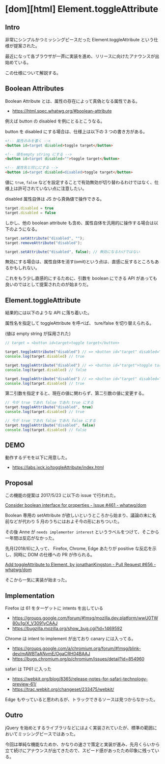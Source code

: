 # [dom][html] Element.toggleAttribute

## Intro

非常にシンプルかつミッシングピースだった Element.toggleAttribute という仕様が提案された。

最近になって各ブラウザが一斉に実装を進め、リリースに向けたアナウンスが出始めている。

この仕様について解説する。


## Boolean Attributes

Boolean Attribute とは、属性の存在によって真偽となる属性である。

- <https://html.spec.whatwg.org/#boolean-attribute>

例えば button の disabled を例にとるとこうなる。

button を disabled にする場合は、仕様上は以下の 3 つの書き方がある。


```html
<!-- 属性のみを書く -->
<button id=target disabled>toggle target</button>

<!-- 値をempty string にする -->
<button id=target disabled="">toggle target</button>

<!-- 属性名と同じにする -->
<button id=target disabled=disabled>toggle target</button>
```

値に `true`, `false` などを設定することで有効無効が切り替わるわけではなく、仕様上は許可されていない点に注意したい。

disabled 属性自体は JS から真偽値で操作できる。


```js
target.disabled = true
target.disabled = false
```

しかし、他の boolean attribute も含め、属性自体を汎用的に操作する場合は以下のようになる。


```js
target.setAttribute("disabled", "");
target.removeAttribute("disabled");

target.setAttribute("disabled", false); // 無効になるわけではない
```

無効にする場合は、属性自体を消す(omit)という点は、直感に反するところもあるかもしれない。

これをもう少し直感的にするために、引数を boolean にできる API があっても良いのではとして提案されたのが始まりだ。


## Element.toggleAttribute

結果的には以下のような API に落ち着いた。

属性名を指定して toggleAttribute を呼べば、 ture/false を切り替えられる。

(値は empty string が採用された)


```js
// target = <button id=target>toggle target</button>

target.toggleAttribute("disabled") // => <button id="target" disabled="">toggle target</button>
console.log(target.disabled) // true

target.toggleAttribute("disabled") // => <button id="target">toggle target</button>
console.log(target.disabled) // false

target.toggleAttribute("disabled") // => <button id="target" disabled="">toggle target</button>
console.log(target.disabled) // true
```

第二引数を指定すると、現在の値に関わらず、第二引数の値に変更する。


```js
// 今が true であれ false であれ true にする
target.toggleAttribute("disabled", true)
console.log(target.disabled) // true

// 今が true であれ false であれ false にする
target.toggleAttribute("disabled", false)
console.log(target.disabled) // false
```


## DEMO

動作するデモを以下に用意した。

- <https://labs.jxck.io/toggleAttribute/index.html>


## Proposal

この機能の提案は 2017/5/23 に以下の issue で行われた。

[Consider boolean interface for properties - Issue #461 - whatwg/dom](https://github.com/whatwg/dom/issues/461)

Boolean 専用の setAttribute が欲しいというところから始まり、議論の末に名前などが代わり 5 月のうちにはおよそ今の形におちついた。

その後 Anne が `needs implementer interest` というラベルをつけて、そこから一年間は反応がなかった。

先月(2018/6)に入って、 Firefox, Chrome, Edge あたりが positive な反応を示し、同時に DOM の仕様への PR が作られる。

[Add toggleAttribute to Element. by jonathanKingston - Pull Request #656 - whatwg/dom](https://github.com/whatwg/dom/pull/656)

そこから一気に実装が始まった。


## Implementation

Firefox は 61 をターゲットに intents を出している

- <https://groups.google.com/forum/#!msg/mozilla.dev.platform/wwU0TW80u1g/X_V3091yCAAJ>
- <https://bugzilla.mozilla.org/show_bug.cgi?id=1469592>

Chrome は intent to implement が出ており canary には入ってる。

- <https://groups.google.com/a/chromium.org/forum/#!msg/blink-dev/mAWBTaANvmE/OgaCRH04BAAJ>
- <https://bugs.chromium.org/p/chromium/issues/detail?id=854960>

safari は TP61 に入った

- <https://webkit.org/blog/8365/release-notes-for-safari-technology-preview-61/>
- <https://trac.webkit.org/changeset/233475/webkit/>

Edge もやっていると思われるが、トラックできるソースは見つからなかった。


## Outro

jQuery を始めとするライブラリなどにはよく実装されていたが、標準の範囲においてミッシングピースではあった。

今回は単純な機能なためか、かなりの速さで策定と実装が進み、先月くらいから立て続けにアナウンスが出てきたので、スピード感があったため印象に残っている。
